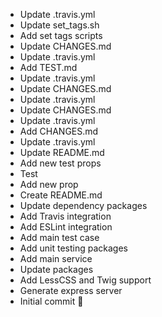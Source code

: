 - Update .travis.yml
- Update set_tags.sh
- Add set tags scripts
- Update CHANGES.md
- Update .travis.yml
- Add TEST.md
- Update .travis.yml
- Update CHANGES.md
- Update .travis.yml
- Update CHANGES.md
- Update .travis.yml
- Add CHANGES.md
- Update .travis.yml
- Update README.md
- Add new test props
- Test
- Add new prop
- Create README.md
- Update dependency packages
- Add Travis integration
- Add ESLint integration
- Add main test case
- Add unit testing packages
- Add main service
- Update packages
- Add LessCSS and Twig support
- Generate express server
- Initial commit 🎉
